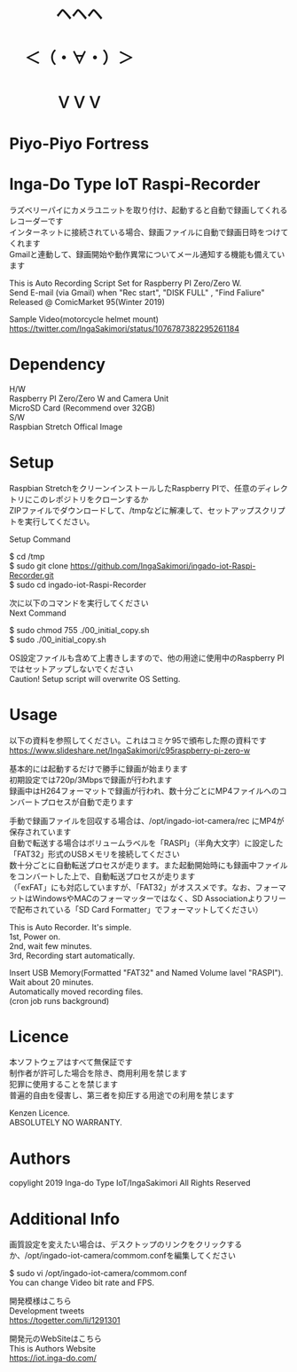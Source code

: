 # 　　　ヘヘヘ    
# 　＜（・∀・）＞  
# 　　　ＶＶＶ  
# Piyo-Piyo Fortress  
  
# Inga-Do Type IoT Raspi-Recorder  
ラズベリーパイにカメラユニットを取り付け、起動すると自動で録画してくれるレコーダーです  
インターネットに接続されている場合、録画ファイルに自動で録画日時をつけてくれます  
Gmailと連動して、録画開始や動作異常についてメール通知する機能も備えています  
  
This is Auto Recording Script Set for Raspberry PI Zero/Zero W.  
Send E-mail (via Gmail) when "Rec start", "DISK FULL" , "Find Faliure"  
Released @ ComicMarket 95(Winter 2019)  
  
Sample Video(motorcycle helmet mount)  
https://twitter.com/IngaSakimori/status/1076787382295261184  
  
# Dependency  
 H/W  
  Raspberry PI Zero/Zero W and Camera Unit  
  MicroSD Card (Recommend over 32GB)  
 S/W  
  Raspbian Stretch Offical Image  
  
# Setup  
Raspbian StretchをクリーンインストールしたRaspberry PIで、任意のディレクトリにこのレポジトリをクローンするか  
ZIPファイルでダウンロードして、/tmpなどに解凍して、セットアップスクリプトを実行してください。  
  
Setup Command  
  
$ cd /tmp  
$ sudo git clone https://github.com/IngaSakimori/ingado-iot-Raspi-Recorder.git  
$ sudo cd ingado-iot-Raspi-Recorder  
  
次に以下のコマンドを実行してください  
Next Command  
  
$ sudo chmod 755 ./00_initial_copy.sh  
$ sudo ./00_initial_copy.sh  
  
OS設定ファイルも含めて上書きしますので、他の用途に使用中のRaspberry PIではセットアップしないでください  
Caution! Setup script will overwrite OS Setting.  
  
# Usage  
以下の資料を参照してください。これはコミケ95で頒布した際の資料です  
https://www.slideshare.net/IngaSakimori/c95raspberry-pi-zero-w  
  
基本的には起動するだけで勝手に録画が始まります  
初期設定では720p/3Mbpsで録画が行われます  
録画中はH264フォーマットで録画が行われ、数十分ごとにMP4ファイルへのコンバートプロセスが自動で走ります  
  
手動で録画ファイルを回収する場合は、/opt/ingado-iot-camera/rec にMP4が保存されています  
自動で転送する場合はボリュームラベルを「RASPI」（半角大文字）に設定した「FAT32」形式のUSBメモリを接続してください  
数十分ごとに自動転送プロセスが走ります。また起動開始時にも録画中ファイルをコンバートした上で、自動転送プロセスが走ります  
（「exFAT」にも対応していますが、「FAT32」がオススメです。なお、フォーマットはWindowsやMACのフォーマッターではなく、SD Associationよりフリーで配布されている「SD Card Formatter」でフォーマットしてください）  
  
This is Auto Recorder. It's simple.  
1st, Power on.  
2nd, wait few minutes.  
3rd, Recording start automatically.  
  
Insert USB Memory(Formatted "FAT32" and Named Volume lavel "RASPI").  
Wait about 20 minutes.  
Automatically moved recording files.  
(cron job runs background)  
  
# Licence  
本ソフトウェアはすべて無保証です  
制作者が許可した場合を除き、商用利用を禁じます  
犯罪に使用することを禁じます  
普遍的自由を侵害し、第三者を抑圧する用途での利用を禁じます  
  
Kenzen Licence.  
ABSOLUTELY NO WARRANTY.  
  
# Authors  
copylight 2019 Inga-do Type IoT/IngaSakimori All Rights Reserved  
  
# Additional Info  
画質設定を変えたい場合は、デスクトップのリンクをクリックするか、/opt/ingado-iot-camera/commom.confを編集してください  
  
$ sudo vi /opt/ingado-iot-camera/commom.conf  
You can change Video bit rate and FPS.  
  
開発模様はこちら  
Development tweets  
https://togetter.com/li/1291301  
  
開発元のWebSiteはこちら  
This is Authors Website  
https://iot.inga-do.com/  

